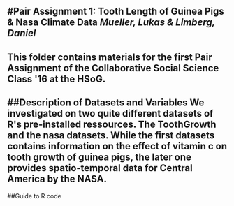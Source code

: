 #Pair Assignment 1: Tooth Length of Guinea Pigs & Nasa Climate Data
*Mueller, Lukas & Limberg, Daniel*
---
This folder contains materials for the first Pair Assignment of the Collaborative Social Science Class '16 at the HSoG.
---
##Description of Datasets and Variables
We investigated on two quite different datasets of R's pre-installed ressources. The **ToothGrowth** and the **nasa** datasets. While the first datasets contains information on the effect of vitamin c on tooth growth of guinea pigs, the later one provides spatio-temporal data for Central America by the NASA. 
---
##Guide to R code

